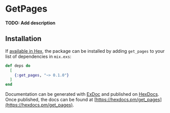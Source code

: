 # GetPages

**TODO: Add description**

## Installation

If [available in Hex](https://hex.pm/docs/publish), the package can be installed
by adding `get_pages` to your list of dependencies in `mix.exs`:

```elixir
def deps do
  [
    {:get_pages, "~> 0.1.0"}
  ]
end
```

Documentation can be generated with [ExDoc](https://github.com/elixir-lang/ex_doc)
and published on [HexDocs](https://hexdocs.pm). Once published, the docs can
be found at [https://hexdocs.pm/get_pages](https://hexdocs.pm/get_pages).

